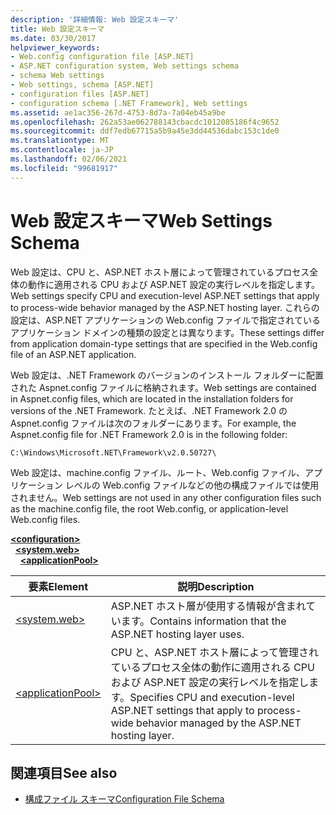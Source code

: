 ```yaml
---
description: '詳細情報: Web 設定スキーマ'
title: Web 設定スキーマ
ms.date: 03/30/2017
helpviewer_keywords:
- Web.config configuration file [ASP.NET]
- ASP.NET configuration system, Web settings schema
- schema Web settings
- Web settings, schema [ASP.NET]
- configuration files [ASP.NET]
- configuration schema [.NET Framework], Web settings
ms.assetid: ae1ac356-267d-4753-8d7a-7a04eb45a9be
ms.openlocfilehash: 262a53ae062788143cbacdc1012085186f4c9652
ms.sourcegitcommit: ddf7edb67715a5b9a45e3dd44536dabc153c1de0
ms.translationtype: MT
ms.contentlocale: ja-JP
ms.lasthandoff: 02/06/2021
ms.locfileid: "99681917"
---
```

# <a name="web-settings-schema"></a><span data-ttu-id="e04eb-103">Web 設定スキーマ</span><span class="sxs-lookup"><span data-stu-id="e04eb-103">Web Settings Schema</span></span>

<span data-ttu-id="e04eb-104">Web 設定は、CPU と、ASP.NET ホスト層によって管理されているプロセス全体の動作に適用される CPU および ASP.NET 設定の実行レベルを指定します。</span><span class="sxs-lookup"><span data-stu-id="e04eb-104">Web settings specify CPU and execution-level ASP.NET settings that apply to process-wide behavior managed by the ASP.NET hosting layer.</span></span> <span data-ttu-id="e04eb-105">これらの設定は、ASP.NET アプリケーションの Web.config ファイルで指定されているアプリケーション ドメインの種類の設定とは異なります。</span><span class="sxs-lookup"><span data-stu-id="e04eb-105">These settings differ from application domain-type settings that are specified in the Web.config file of an ASP.NET application.</span></span>  
  
<span data-ttu-id="e04eb-106">Web 設定は、.NET Framework のバージョンのインストール フォルダーに配置された Aspnet.config ファイルに格納されます。</span><span class="sxs-lookup"><span data-stu-id="e04eb-106">Web settings are contained in Aspnet.config files, which are located in the installation folders for versions of the .NET Framework.</span></span> <span data-ttu-id="e04eb-107">たとえば、.NET Framework 2.0 の Aspnet.config ファイルは次のフォルダーにあります。</span><span class="sxs-lookup"><span data-stu-id="e04eb-107">For example, the Aspnet.config file for .NET Framework 2.0 is in the following folder:</span></span>  
  
`C:\Windows\Microsoft.NET\Framework\v2.0.50727\`  
  
<span data-ttu-id="e04eb-108">Web 設定は、machine.config ファイル、ルート、Web.config ファイル、アプリケーション レベルの Web.config ファイルなどの他の構成ファイルでは使用されません。</span><span class="sxs-lookup"><span data-stu-id="e04eb-108">Web settings are not used in any other configuration files such as the machine.config file, the root Web.config, or application-level Web.config files.</span></span>  

[**\<configuration>**](../configuration-element.md)\
&nbsp;&nbsp;[**\<system.web>**](system-web-element-web-settings.md)\
&nbsp;&nbsp;&nbsp;&nbsp;[**\<applicationPool>**](applicationpool-element-web-settings.md)

|<span data-ttu-id="e04eb-109">要素</span><span class="sxs-lookup"><span data-stu-id="e04eb-109">Element</span></span>|<span data-ttu-id="e04eb-110">説明</span><span class="sxs-lookup"><span data-stu-id="e04eb-110">Description</span></span>|  
|-------------|-----------------|  
|[\<system.web>](system-web-element-web-settings.md)|<span data-ttu-id="e04eb-111">ASP.NET ホスト層が使用する情報が含まれています。</span><span class="sxs-lookup"><span data-stu-id="e04eb-111">Contains information that the ASP.NET hosting layer uses.</span></span>|  
|[\<applicationPool>](applicationpool-element-web-settings.md)|<span data-ttu-id="e04eb-112">CPU と、ASP.NET ホスト層によって管理されているプロセス全体の動作に適用される CPU および ASP.NET 設定の実行レベルを指定します。</span><span class="sxs-lookup"><span data-stu-id="e04eb-112">Specifies CPU and execution-level ASP.NET settings that apply to process-wide behavior managed by the ASP.NET hosting layer.</span></span>|  
  
## <a name="see-also"></a><span data-ttu-id="e04eb-113">関連項目</span><span class="sxs-lookup"><span data-stu-id="e04eb-113">See also</span></span>

- [<span data-ttu-id="e04eb-114">構成ファイル スキーマ</span><span class="sxs-lookup"><span data-stu-id="e04eb-114">Configuration File Schema</span></span>](../index.md)
